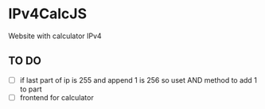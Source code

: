 # IPv4CalcJS
Website with calculator IPv4


## TO DO
- [ ] if last part of ip is 255 and append 1 is 256 so uset AND method to add 1 to part
- [ ] frontend for calculator
